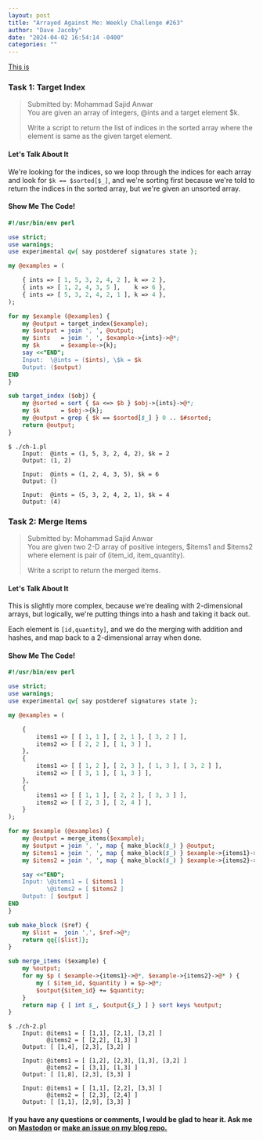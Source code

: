 ```yaml
---
layout: post
title: "Arrayed Against Me: Weekly Challenge #263"
author: "Dave Jacoby"
date: "2024-04-02 16:54:14 -0400"
categories: ""
---
```


[This is ]()

### Task 1: Target Index

> Submitted by: Mohammad Sajid Anwar  
> You are given an array of integers, @ints and a target element $k.
>
> Write a script to return the list of indices in the sorted array where the element is same as the given target element.

#### Let's Talk About It

We're looking for the indices, so we loop through the indices for each array and look for `$k == $sorted[$_]`, and we're sorting first because we're told to return the indices in the sorted array, but we're given an unsorted array.

#### Show Me The Code!

```perl
#!/usr/bin/env perl

use strict;
use warnings;
use experimental qw{ say postderef signatures state };

my @examples = (

    { ints => [ 1, 5, 3, 2, 4, 2 ], k => 2 },
    { ints => [ 1, 2, 4, 3, 5 ],    k => 6 },
    { ints => [ 5, 3, 2, 4, 2, 1 ], k => 4 },
);

for my $example (@examples) {
    my @output = target_index($example);
    my $output = join ', ', @output;
    my $ints   = join ', ', $example->{ints}->@*;
    my $k      = $example->{k};
    say <<"END";
    Input:  \@ints = ($ints), \$k = $k
    Output: ($output)
END
}

sub target_index ($obj) {
    my @sorted = sort { $a <=> $b } $obj->{ints}->@*;
    my $k      = $obj->{k};
    my @output = grep { $k == $sorted[$_] } 0 .. $#sorted;
    return @output;
}
```

```text
$ ./ch-1.pl
    Input:  @ints = (1, 5, 3, 2, 4, 2), $k = 2
    Output: (1, 2)

    Input:  @ints = (1, 2, 4, 3, 5), $k = 6
    Output: ()

    Input:  @ints = (5, 3, 2, 4, 2, 1), $k = 4
    Output: (4)
```

### Task 2: Merge Items

> Submitted by: Mohammad Sajid Anwar  
> You are given two 2-D array of positive integers, $items1 and $items2 where element is pair of (item_id, item_quantity).
>
> Write a script to return the merged items.

#### Let's Talk About It

This is slightly more complex, because we're dealing with 2-dimensional arrays, but logically, we're putting things into a hash and taking it back out. 

Each element is `[id,quantity]`, and we do the merging with addition and hashes, and map back to a 2-dimensional array when done.

#### Show Me The Code!

```perl
#!/usr/bin/env perl

use strict;
use warnings;
use experimental qw{ say postderef signatures state };

my @examples = (

    {
        items1 => [ [ 1, 1 ], [ 2, 1 ], [ 3, 2 ] ],
        items2 => [ [ 2, 2 ], [ 1, 3 ] ],
    },
    {
        items1 => [ [ 1, 2 ], [ 2, 3 ], [ 1, 3 ], [ 3, 2 ] ],
        items2 => [ [ 3, 1 ], [ 1, 3 ] ],
    },
    {
        items1 => [ [ 1, 1 ], [ 2, 2 ], [ 3, 3 ] ],
        items2 => [ [ 2, 3 ], [ 2, 4 ] ],
    }
);

for my $example (@examples) {
    my @output = merge_items($example);
    my $output = join ', ', map { make_block($_) } @output;
    my $items1 = join ', ', map { make_block($_) } $example->{items1}->@*;
    my $items2 = join ', ', map { make_block($_) } $example->{items2}->@*;

    say <<"END";
    Input: \@items1 = [ $items1 ]
           \@items2 = [ $items2 ]
    Output: [ $output ]
END
}

sub make_block ($ref) {
    my $list =  join ',', $ref->@*;
    return qq{[$list]};
}

sub merge_items ($example) {
    my %output;
    for my $p ( $example->{items1}->@*, $example->{items2}->@* ) {
        my ( $item_id, $quantity ) = $p->@*;
        $output{$item_id} += $quantity;
    }
    return map { [ int $_, $output{$_} ] } sort keys %output;
}
```

```text
$ ./ch-2.pl 
    Input: @items1 = [ [1,1], [2,1], [3,2] ]
           @items2 = [ [2,2], [1,3] ]
    Output: [ [1,4], [2,3], [3,2] ]

    Input: @items1 = [ [1,2], [2,3], [1,3], [3,2] ]
           @items2 = [ [3,1], [1,3] ]
    Output: [ [1,8], [2,3], [3,3] ]

    Input: @items1 = [ [1,1], [2,2], [3,3] ]
           @items2 = [ [2,3], [2,4] ]
    Output: [ [1,1], [2,9], [3,3] ]
```

#### If you have any questions or comments, I would be glad to hear it. Ask me on [Mastodon](https://mastodon.xyz/@jacobydave) or [make an issue on my blog repo.](https://github.com/jacoby/jacoby.github.io)
